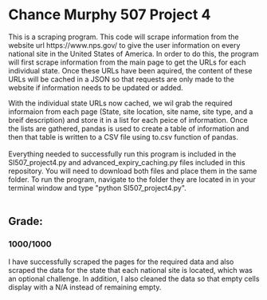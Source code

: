 <h1>Chance Murphy 507 Project 4</h1>
<p>
This is a scraping program. This code will scrape information from the website url https://www.nps.gov/ to give the user information on every national site in the United States of America. In order to do this, the program will first scrape information from the main page to get the URLs for each individual state. Once these URLs have been aquired, the content of these URLs will be cached in a JSON so that requests are only made to the website if information needs to be updated or added.

With the individual state URLs now cached, we wil grab the required informaion from each page (State, site location, site name, site type, and a breif description) and store it in a list for each peice of information. Once the lists are gathered, pandas is used to create a table of information and then that table is written to a CSV file using to.csv function of pandas.
<br><br>
Everything needed to successfully run this program is included in the SI507_project4.py and advanced_expiry_caching.py files included in this repository. You will need to download both files and place them in the same folder. To run the program, navigate to the folder they are located in in your terminal window and type "python SI507_project4.py".
<br><br>
<h2>Grade:</h2>
<h3>1000/1000</h3>
I have successfully scraped the pages for the required data and also scraped the data for the state that each national site is located, which was an optional challenge. In addition, I also cleaned the data so that empty cells display with a N/A instead of remaining empty. 
</p>
